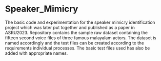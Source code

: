 # Speaker_Mimicry
The basic code and experimentation for the speaker mimicry identification project which was later put together and published as a paper in  ASRU2023.
 Repository contains the sample raw dataset containing the fifteen second voice files of three famous malayalam actors.
 The dataset is named accordingly and the test files can be created according to the requirements individual processes. The basic test files used has also be added with appropriate names. 
